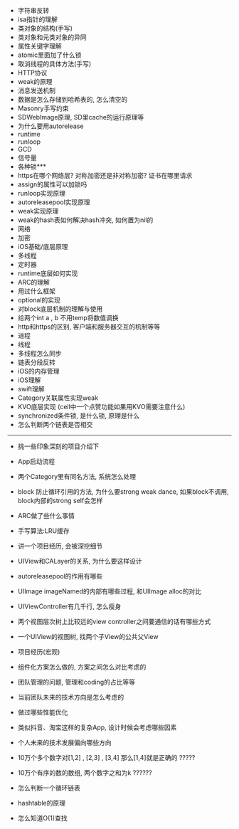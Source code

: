 * 字符串反转
*  isa指针的理解
* 类对象的结构(手写)
* 类对象和元类对象的异同
* 属性关键字理解
* atomic里面加了什么锁
* 取消线程的具体方法(手写)
* HTTP协议
* weak的原理
* 消息发送机制
* 数据是怎么存储到哈希表的, 怎么清空的
* Masonry手写约束
* SDWebImage原理, SD里cache的运行原理等
* 为什么要用autorelease
* runtime
* runloop
* GCD
* 信号量
* 各种锁***
* https在哪个网络层? 对称加密还是非对称加密? 证书在哪里请求
* assign的属性可以加锁吗
* runloop实现原理
* autoreleasepool实现原理
* weak实现原理
* weak的hash表如何解决hash冲突, 如何置为nil的
* 网络
* 加密
* iOS基础/底层原理
* 多线程
* 定时器
* runtime底层如何实现
* ARC的理解
* 用过什么框架
* optional的实现
* 对block底层机制的理解与使用
* 给两个int a , b 不用temp将数值调换
* http和https的区别, 客户端和服务器交互的机制等等
* 进程
* 线程
* 多线程怎么同步
* 链表分段反转
* iOS的内存管理
* iOS理解
* swift理解
* Category关联属性实现weak
* KVO底层实现 (cell中一个点赞功能如果用KVO需要注意什么)
* synchronized条件锁, 是什么锁, 原理是什么
* 怎么判断两个链表是否相交

------------------------------------------------------------

* 挑一些印象深刻的项目介绍下
* App启动流程
* 两个Category里有同名方法, 系统怎么处理
* block 防止循环引用的方法, 为什么要strong weak dance, 如果block不调用, block内部的strong self会怎样
* ARC做了些什么事情
* 手写算法:LRU缓存

* 讲一个项目经历, 会被深挖细节
* UIView和CALayer的关系, 为什么要这样设计
* autoreleasepool的作用有哪些
* UIImage imageNamed的内部有哪些过程, 和UIImage alloc的对比
* UIViewController有几千行, 怎么瘦身
* 两个视图层次树上比较远的view controller之间要通信的话有哪些方式
* 一个UIView的视图树, 找两个子View的公共父View

* 项目经历(宏观)
* 组件化方案怎么做的, 方案之间怎么对比考虑的
* 团队管理的问题, 管理和coding的占比等等
* 当前团队未来的技术方向是怎么考虑的
* 做过哪些性能优化
* 类似抖音、淘宝这样的复杂App, 设计时候会考虑哪些因素
* 个人未来的技术发展偏向哪些方向

* 10万个多个数字对[1,2] , [2,3] , [3,4] 那么[1,4]就是正确的 ?????
* 10万个有序的数的数组, 两个数字之和为k ??????
* 怎么判断一个循环链表
* hashtable的原理
* 怎么知道O(1)查找